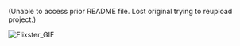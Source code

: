 (Unable to access prior README file. Lost original trying to reupload project.)

![Flixster_GIF](https://user-images.githubusercontent.com/20734465/154778820-7b0205b2-6f9c-4147-b369-ef547cbe0d54.gif)
